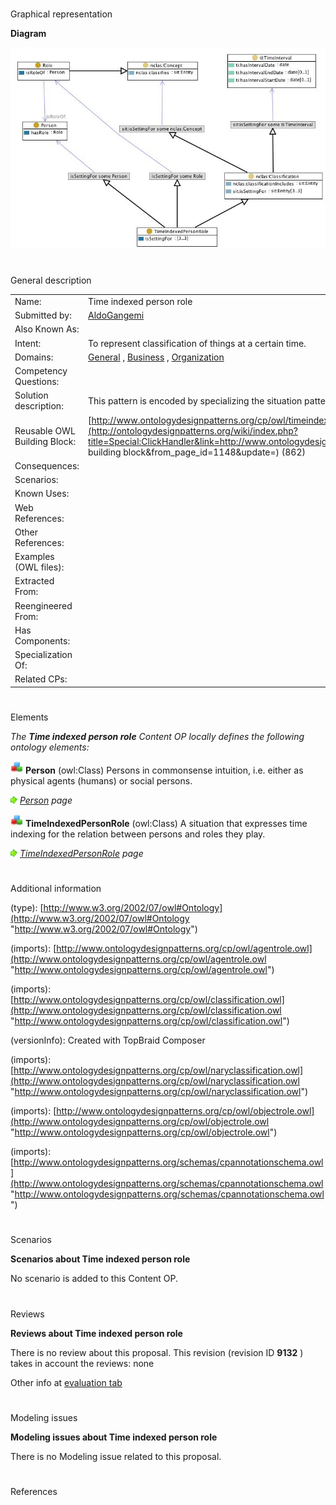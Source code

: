 # 

 Graphical representation



__Diagram__ 





[![Image:Timeindexedpersonrole.jpg](images/d/d2/Timeindexedpersonrole.jpg)](../Image/Timeindexedpersonrole.jpg "Image:Timeindexedpersonrole.jpg")





# 

 General description




|  |  |
| --- | --- |
|  Name:  |  Time indexed person role  |
|  Submitted by:  | [AldoGangemi](../User/AldoGangemi "User:AldoGangemi")  |
|  Also Known As:  |  |
|  Intent:  |  To represent classification of things at a certain time.  |
|  Domains:  | [General](../Community/General "Community:General")  , [Business](../Community/Business "Community:Business")  , [Organization](../Community/Organization "Community:Organization")  |
|  Competency Questions:  |  |
|  Solution description:  |  This pattern is encoded by specializing the situation pattern and composing it with the agent role pattern.  |
|  Reusable OWL Building Block:  | [http://www.ontologydesignpatterns.org/cp/owl/timeindexedpersonrole.owl](http://ontologydesignpatterns.org/wiki/index.php?title=Special:ClickHandler&link=http://www.ontologydesignpatterns.org/cp/owl/timeindexedpersonrole.owl&message=OWL building block&from_page_id=1148&update=)  (862)  |
|  Consequences:  |  |
|  Scenarios:  |  |
|  Known Uses:  |  |
|  Web References:  |  |
|  Other References:  |  |
|  Examples (OWL files):  |  |
|  Extracted From:  |  |
|  Reengineered From:  |  |
|  Has Components:  |  |
|  Specialization Of:  |  |
|  Related CPs:  |  |



  





# 

 Elements



_The
 __Time indexed person role__ 
 Content OP locally defines the following ontology elements:_ 





[![Class](images/thumb/2/27/Class.gif/20px-Class.gif)](../Image/Class.gif "Class")
__Person__ 
 (owl:Class) Persons in commonsense intuition, i.e. either as physical agents (humans) or social persons.
 
[![](images/thumb/8/87/ArrowRight.gif/11px-ArrowRight.gif)](../Image/ArrowRight.gif "ArrowRight.gif")
_[Person](../Submissions/Time_indexed_person_role/Person "Submissions:Time indexed person role/Person") 
 page_ 



[![Class](images/thumb/2/27/Class.gif/20px-Class.gif)](../Image/Class.gif "Class")
__TimeIndexedPersonRole__ 
 (owl:Class) A situation that expresses time indexing for the relation between persons and roles they play.
 
[![](images/thumb/8/87/ArrowRight.gif/11px-ArrowRight.gif)](../Image/ArrowRight.gif "ArrowRight.gif")
_[TimeIndexedPersonRole](../Submissions/Time_indexed_person_role/TimeIndexedPersonRole "Submissions:Time indexed person role/TimeIndexedPersonRole") 
 page_ 


# 

 Additional information



 (type):
 [http://www.w3.org/2002/07/owl#Ontology](http://www.w3.org/2002/07/owl#Ontology "http://www.w3.org/2002/07/owl#Ontology") 




 (imports):
 [http://www.ontologydesignpatterns.org/cp/owl/agentrole.owl](http://www.ontologydesignpatterns.org/cp/owl/agentrole.owl "http://www.ontologydesignpatterns.org/cp/owl/agentrole.owl") 




 (imports):
 [http://www.ontologydesignpatterns.org/cp/owl/classification.owl](http://www.ontologydesignpatterns.org/cp/owl/classification.owl "http://www.ontologydesignpatterns.org/cp/owl/classification.owl") 




 (versionInfo): Created with TopBraid Composer
 



 (imports):
 [http://www.ontologydesignpatterns.org/cp/owl/naryclassification.owl](http://www.ontologydesignpatterns.org/cp/owl/naryclassification.owl "http://www.ontologydesignpatterns.org/cp/owl/naryclassification.owl") 




 (imports):
 [http://www.ontologydesignpatterns.org/cp/owl/objectrole.owl](http://www.ontologydesignpatterns.org/cp/owl/objectrole.owl "http://www.ontologydesignpatterns.org/cp/owl/objectrole.owl") 




 (imports):
 [http://www.ontologydesignpatterns.org/schemas/cpannotationschema.owl](http://www.ontologydesignpatterns.org/schemas/cpannotationschema.owl "http://www.ontologydesignpatterns.org/schemas/cpannotationschema.owl") 




# 

 Scenarios




__Scenarios about Time indexed person role__ 


 No scenario is added to this Content OP.
 




# 

 Reviews




__Reviews about Time indexed person role__ 


 There is no review about this proposal.
This revision (revision ID
 __9132__ 
 ) takes in account the reviews: none
 



 Other info at
 [evaluation tab](http://ontologydesignpatterns.org/wiki/index.php?title=Submissions:Time_indexed_person_role&action=evaluation "http://ontologydesignpatterns.org/wiki/index.php?title=Submissions:Time_indexed_person_role&action=evaluation") 





  





# 

 Modeling issues




__Modeling issues about Time indexed person role__ 


 There is no Modeling issue related to this proposal.
 




  





# 

 References